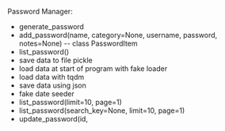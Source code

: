Password Manager:
- generate_password 
- add_password(name, category=None, username, password, notes=None)
-- class PasswordItem
- list_password()
- save data to file pickle
- load data at start of program with fake loader
- load data with tqdm
- save data using json
- fake date seeder
- list_password(limit=10, page=1)
- list_password(search_key=None, limit=10, page=1)
- update_password(id,